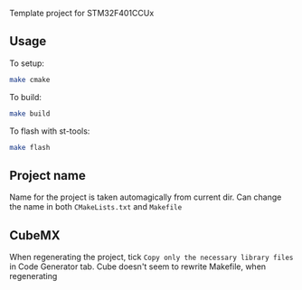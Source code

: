 Template project for STM32F401CCUx
## Usage
To setup:
```bash
make cmake
```
To build:
```bash
make build
```
To flash with st-tools:
```bash
make flash
```
## Project name
Name for the project is taken automagically from current dir. 
Can change the name in both `CMakeLists.txt` and `Makefile`
## CubeMX
When regenerating the project, tick `Copy only the necessary library files` in Code Generator tab.
Cube doesn't seem to rewrite Makefile, when regenerating
